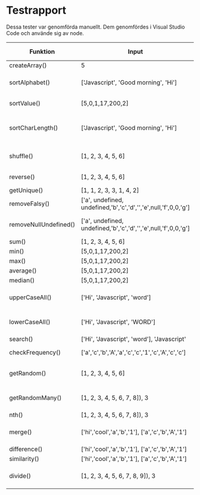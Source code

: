 # Testrapport 

Dessa tester var genomförda manuellt.
Dem genomfördes i Visual Studio Code och använde sig av node.

| Funktion | Input | Förväntat resultat | Faktiska resultat | Test status |
|---|---|---|---|---|
| createArray() | 5 | [1, 2, 3, 4, 5] | [1, 2, 3, 4, 5] | :white_check_mark: |
| sortAlphabet() | ['Javascript', 'Good morning', 'Hi'] | ['Good morning', 'Hi', 'Javascript'] | ['Good morning', 'Hi', 'Javascript'] | :white_check_mark: |
| sortValue() | [5,0,1,17,200,2] | [0, 1, 2, 5, 17, 200] | [0, 1, 2, 5, 17, 200] | :white_check_mark: |
| sortCharLength() | ['Javascript', 'Good morning', 'Hi'] | ['Hi', 'Javascript', 'Good morning'] | ['Hi', 'Javascript', 'Good morning'] | :white_check_mark: |
| shuffle() | [1, 2, 3, 4, 5, 6] | En slumpmässig ordning | [6, 3, 2, 5, 1, 4] | :white_check_mark: |
| reverse() | [1, 2, 3, 4, 5, 6] | [6, 5, 4, 3, 2, 1] | [6, 5, 4, 3, 2, 1] | :white_check_mark: |
| getUnique() | [1, 1, 2, 3, 3, 1, 4, 2] | [1, 2, 3, 4] | [1, 2, 3, 4] | :white_check_mark: |
| removeFalsy() | ['a', undefined, undefined,'b','c','d','','e',null,'f',0,0,'g'] | ['a', 'b', 'c', 'd', 'e', 'f', 'g'] | ['a', 'b', 'c', 'd', 'e', 'f', 'g'] | :white_check_mark: |
| removeNullUndefined() | ['a', undefined, undefined,'b','c','d','','e',null,'f',0,0,'g'] | ['a', 'b', 'c', 'd', '', 'e', 'f', 0, 0, 'g'] | ['a', 'b', 'c', 'd', '', 'e', 'f', 0, 0, 'g'] | :white_check_mark: |
| sum() | [1, 2, 3, 4, 5, 6] | 21 | 21 | :white_check_mark: |
| min() | [5,0,1,17,200,2] | 0 | 0 | :white_check_mark: |
| max() | [5,0,1,17,200,2] | 200 | 200 | :white_check_mark: |
| average() | [5,0,1,17,200,2] | 37.5 | 37.5 | :white_check_mark: |
| median() | [5,0,1,17,200,2] | 3.5 | 3.5 | :white_check_mark: |
| upperCaseAll() | ['Hi', 'Javascript', 'word'] | ['HI', 'JAVASCRIPT', 'WORD'] | ['HI', 'JAVASCRIPT', 'WORD'] | :white_check_mark: |
| lowerCaseAll() | ['Hi', 'Javascript', 'WORD'] | ['hi', 'javascript', 'word'] | ['hi', 'javascript', 'word'] | :white_check_mark: |
| search() | ['Hi', 'Javascript', 'word'], 'Javascript' | 2 | 2 | :white_check_mark: |
| checkFrequency() | ['a','c','b','A','a','c','c','1','c','A','c','c'] | { a: 2, c: 6, b: 1, A: 2 } | { a: 2, c: 6, b: 1, A: 2 } | :white_check_mark: |
| getRandom() | [1, 2, 3, 4, 5, 6] | Ett slumpmässigt element | 4 | :white_check_mark: |
| getRandomMany() | [1, 2, 3, 4, 5, 6, 7, 8]), 3 | 3 slumpmässiga element | [2, 8, 1] | :white_check_mark: |
| nth() | [1, 2, 3, 4, 5, 6, 7, 8]), 3 | [3, 6] | [3, 6] | :white_check_mark: |
| merge() | ['hi','cool','a','b','1'], ['a','c','b','A','1'] | ['hi', 'cool', 'a',  'b', '1', 'c', 'A'] | ['hi', 'cool', 'a',  'b', '1', 'c', 'A'] | :white_check_mark: |
| difference() | ['hi','cool','a','b','1'], ['a','c','b','A','1'] | ['hi', 'cool'] | ['hi', 'cool'] | :white_check_mark: |
| similarity() | ['hi','cool','a','b','1'], ['a','c','b','A','1'] | ['a', 'b', '1'] | ['a', 'b', '1'] | :white_check_mark: |
| divide() | [1, 2, 3, 4, 5, 6, 7, 8, 9]), 3 | [ [1, 2, 3], [4, 5, 6], [7, 8, 9]] | [ [1, 2, 3], [4, 5, 6], [7, 8, 9]] | :white_check_mark: |
